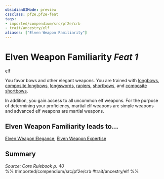 ```yaml
---
obsidianUIMode: preview
cssclass: pf2e,pf2e-feat
tags:
- imported/compendium/src/pf2e/crb
- trait/ancestry/elf
aliases: ["Elven Weapon Familiarity"]
---
```

# Elven Weapon Familiarity  *Feat 1*  
[elf](elf.md)  


You favor bows and other elegant weapons. You are trained with [longbows](../equipment/items/longbow.md), [composite longbows](../equipment/items/composite-longbow.md), [longswords](../equipment/items/longsword.md), [rapiers](../equipment/items/rapier.md), [shortbows](../equipment/items/shortbow.md), and [composite shortbows](../equipment/items/composite-shortbow.md).

In addition, you gain access to all uncommon elf weapons. For the purpose of determining your proficiency, martial elf weapons are simple weapons and advanced elf weapons are martial weapons.

## Elven Weapon Familiarity leads to...

[Elven Weapon Elegance](elven-weapon-elegance.md), [Elven Weapon Expertise](elven-weapon-expertise.md)

## Summary

*Source: Core Rulebook p. 40*  
%% #imported/compendium/src/pf2e/crb #trait/ancestry/elf %%